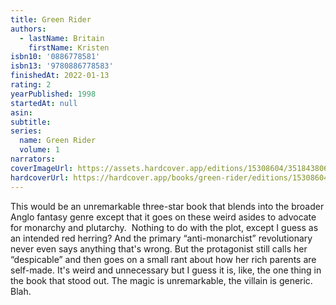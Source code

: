 ```yaml
---
title: Green Rider
authors:
  - lastName: Britain
    firstName: Kristen
isbn10: '0886778581'
isbn13: '9780886778583'
finishedAt: 2022-01-13
rating: 2
yearPublished: 1998
startedAt: null
asin:
subtitle:
series:
  name: Green Rider
  volume: 1
narrators:
coverImageUrl: https://assets.hardcover.app/editions/15308604/3518438066209981.jpg
hardcoverUrl: https://hardcover.app/books/green-rider/editions/15308604
---
```


This would be an unremarkable three-star book that blends into the broader Anglo fantasy genre except that it goes on these weird asides to advocate for monarchy and plutarchy.  Nothing to do with the plot, except I guess as an intended red herring? And the primary “anti-monarchist” revolutionary never even says anything that's wrong. But the protagonist still calls her “despicable” and then goes on a small rant about how her rich parents are self-made. It's weird and unnecessary but I guess it is, like, the one thing in the book that stood out. The magic is unremarkable, the villain is generic. Blah.
